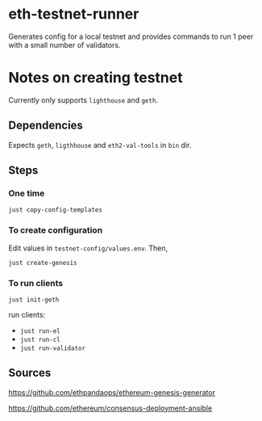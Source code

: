 # eth-testnet-runner

Generates config for a local testnet and provides commands to run 1 peer with a small number of validators.

# Notes on creating testnet

Currently only supports `lighthouse` and `geth`.

## Dependencies

Expects `geth`, `ligthhouse` and `eth2-val-tools` in `bin` dir.

## Steps

### One time

`just copy-config-templates`

### To create configuration

Edit values in `testnet-config/values.env`. Then,

`just create-genesis`

### To run clients

`just init-geth`

run clients:
- `just run-el`
- `just run-cl`
- `just run-validator`

## Sources

https://github.com/ethpandaops/ethereum-genesis-generator

https://github.com/ethereum/consensus-deployment-ansible
